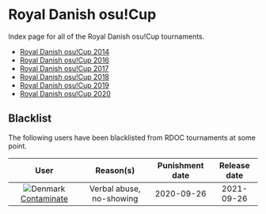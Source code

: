 # Royal Danish osu!Cup

Index page for all of the Royal Danish osu!Cup tournaments.

- [Royal Danish osu!Cup 2014](2014)
- [Royal Danish osu!Cup 2016](2016)
- [Royal Danish osu!Cup 2017](2017)
- [Royal Danish osu!Cup 2018](2018)
- [Royal Danish osu!Cup 2019](2019)
- [Royal Danish osu!Cup 2020](2020)

## Blacklist

The following users have been blacklisted from RDOC tournaments at some point.

| User | Reason(s) | Punishment date | Release date |
| :-: | :-: | :-: | :-: |
| ![][flag_DK] [Contaminate](https://osu.ppy.sh/users/4694589) | Verbal abuse, no-showing | 2020-09-26 | 2021-09-26 |

[flag_DK]: /wiki/shared/flag/DK.gif "Denmark"
